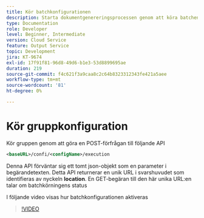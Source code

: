 ```yaml
---
title: Kör batchkonfigurationen
description: Starta dokumentgenereringsprocessen genom att köra batchen
type: Documentation
role: Developer
level: Beginner, Intermediate
version: Cloud Service
feature: Output Service
topic: Development
jira: KT-9674
exl-id: 17f91f81-96d8-49d6-b1e3-53d8899695ae
duration: 219
source-git-commit: f4c621f3a9caa8c2c64b8323312343fe421a5aee
workflow-type: tm+mt
source-wordcount: '81'
ht-degree: 0%

---
```


# Kör gruppkonfiguration

Kör gruppen genom att göra en POST-förfrågan till följande API

```xml
<baseURL>/confi/<configName>/execution
```

Denna API förväntar sig ett tomt json-objekt som en parameter i begärandetexten.
Detta API returnerar en unik URL i svarshuvudet som identifieras av nyckeln **location**.
En GET-begäran till den här unika URL:en talar om batchkörningens status

I följande video visas hur batchkonfigurationen aktiveras

>[!VIDEO](https://video.tv.adobe.com/v/340242?quality=12&learn=on)
